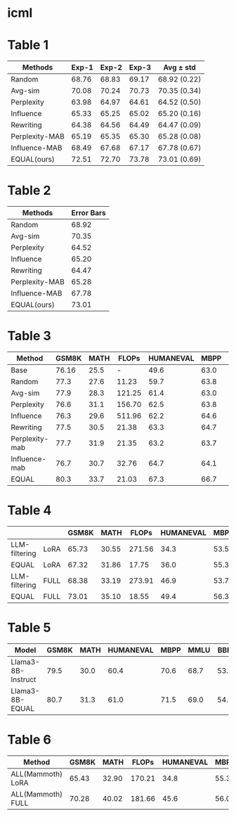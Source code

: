 # icml


# Table 1

| Methods        | Exp-1 | Exp-2 | Exp-3 | Avg ± std     |
|----------------|-------|-------|-------|---------------|
| Random         | 68.76 | 68.83 | 69.17 | 68.92 (0.22)  |
| Avg-sim        | 70.08 | 70.24 | 70.73 | 70.35 (0.34)  |
| Perplexity     | 63.98 | 64.97 | 64.61 | 64.52 (0.50)  |
| Influence      | 65.33 | 65.25 | 65.02 | 65.20 (0.16)  |
| Rewriting      | 64.38 | 64.56 | 64.49 | 64.47 (0.09)  |
| Perplexity-MAB | 65.19 | 65.35 | 65.30 | 65.28 (0.08)  |
| Influence-MAB  | 68.49 | 67.68 | 67.17 | 67.78 (0.67)  |
| EQUAL(ours)    | 72.51 | 72.70 | 73.78 | 73.01 (0.69)  |



# Table 2

| Methods         | Error Bars |
|-----------------|------------|
| Random          | 68.92      |
| Avg-sim         | 70.35      |
| Perplexity      | 64.52      |
| Influence       | 65.20      |
| Rewriting       | 64.47      |
| Perplexity-MAB  | 65.28      |
| Influence-MAB   | 67.78      |
| EQUAL(ours)     | 73.01      |


# Table 3
| Method          | GSM8K | MATH  | FLOPs   | HUMANEVAL | MBPP  | FLOPs   | MMLU  | BBH   | FLOPs   |
|-----------------|-------|-------|---------|-----------|-------|---------|-------|-------|---------|
| Base            | 76.16 | 25.5  | -       | 49.6      | 63.0  | -       | 67.1  | 70.3  | -       |
| Random          | 77.3  | 27.6  | 11.23   | 59.7      | 63.8  | 9.67    | 68.7  | 71.3  | 17.65   |
| Avg-sim         | 77.9  | 28.3  | 121.25  | 61.4      | 63.0  | 67.73   | 67.6  | 70.4  | 231.02  |
| Perplexity      | 76.6  | 31.1  | 156.70  | 62.5      | 63.8  | 73.25   | 68.3  | 72.0  | 302.51  |
| Influence       | 76.3  | 29.6  | 511.96  | 62.2      | 64.6  | 373.51  | 70.3  | 73.8  | 976.96  |
| Rewriting       | 77.5  | 30.5  | 21.38   | 63.3      | 64.7  | 16.96   | 69.7  | 73.3  | 28.10   |
| Perplexity-mab  | 77.7  | 31.9  | 21.35   | 63.2      | 63.7  | 17.01   | 69.1  | 72.2  | 28.23   |
| Influence-mab   | 76.7  | 30.7  | 32.76   | 64.7      | 64.1  | 28.46   | 70.6  | 73.7  | 46.53   |
| EQUAL           | 80.3  | 33.7  | 21.03   | 67.3      | 66.7  | 16.65   | 73.1  | 76.3  | 27.46   |

# Table 4
|               |       | GSM8K | MATH  | FLOPs   | HUMANEVAL | MBPP  | FLOPs   |
|---------------|-------|-------|-------|---------|-----------|-------|---------|
| LLM-filtering | LoRA  | 65.73 | 30.55 | 271.56  | 34.3      | 53.5  | 141.38  |
| EQUAL         | LoRA  | 67.32 | 31.86 | 17.75   | 36.0      | 55.3  | 12.99   |
| LLM-filtering | FULL  | 68.38 | 33.19 | 273.91  | 46.9      | 53.7  | 142.73  |
| EQUAL         | FULL  | 73.01 | 35.10 | 18.55   | 49.4      | 56.3  | 13.50   |


# Table 5
| Model               | GSM8K | MATH  | HUMANEVAL | MBPP  | MMLU  | BBH   |
|---------------------|-------|-------|-----------|-------|-------|-------|
| Llama3-8B-Instruct  | 79.5  | 30.0  | 60.4      | 70.6  | 68.7  | 53.7  |
| Llama3-8B-EQUAL     | 80.7  | 31.3  | 61.0      | 71.5  | 69.0  | 54.6  |


# Table 6
| Method          | GSM8K | MATH  | FLOPs   | HUMANEVAL | MBPP  | FLOPs   | GSM8K | MATH  | FLOPs   | HUMANEVAL | MBPP  | FLOPs   |
|-----------------|-------|-------|---------|-----------|-------|---------|-------|-------|---------|-----------|-------|---------|
| ALL(Mammoth) LoRA | 65.43 | 32.90 | 170.21  | 34.8      | 55.3  | 126.38  | 55.15 | 21.50 | 159.60  | 29.6      | 46.3  | 121.23  |
| ALL(Mammoth) FULL | 70.28 | 40.02 | 181.66  | 45.6      | 56.0  | 143.73  | 62.21 | 26.52 | 176.11  | 35.7      | 47.0  | 134.91  |


